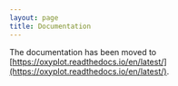 ```yaml
---
layout: page
title: Documentation
---
```


The documentation has been moved to [https://oxyplot.readthedocs.io/en/latest/](https://oxyplot.readthedocs.io/en/latest/).
